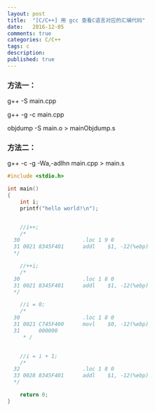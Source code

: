 ```yaml
---
layout: post
title:  "[C/C++] 用 gcc 查看C语言对应的汇编代码"
date:   2016-12-05
comments: true
categories: C/C++
tags: c
description:
published: true
---
```



### 方法一：

g++ -S main.cpp

g++ -g -c main.cpp

objdump -S main.o > mainObjdump.s


### 方法二：

g++ -c -g -Wa,-adlhn main.cpp > main.s


```cpp
#include <stdio.h>

int main()
{
	int i;
	printf("hello world!\n");


	//i++;
	/*
  30              		.loc 1 9 0
  31 0021 8345F401 		addl	$1, -12(%ebp)
  */

	//++i;
	/*
  30              		.loc 1 8 0
  31 0021 8345F401 		addl	$1, -12(%ebp)
  */

	//i = 0;
	/*
  30              		.loc 1 8 0
  31 0021 C745F400 		movl	$0, -12(%ebp)
  31      000000
	 * /


	//i = i + 1;
	/*
  32              		.loc 1 8 0
  33 0028 8345F401 		addl	$1, -12(%ebp)
  */

	return 0;
}
```


